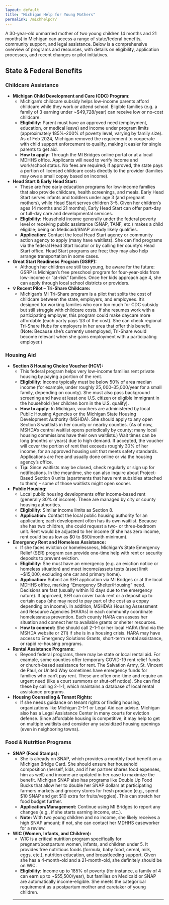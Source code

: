 ```yaml
---
layout: default
title: "Michigan Help for Young Mothers"
permalink: /michhelpdr/
---
```


A 30-year-old unmarried mother of two young children (4 months and 21 months) in Michigan can access a range of state/federal benefits, community support, and legal assistance. Below is a comprehensive overview of programs and resources, with details on eligibility, application processes, and recent changes or pilot initiatives.

## State & Federal Benefits

### Childcare Assistance

* **Michigan Child Development and Care (CDC) Program:**
    * Michigan’s childcare subsidy helps low-income parents afford childcare while they work or attend school. Eligible families (e.g. a family of 3 earning under ~$49,728/year) can receive low or no-cost childcare.
    * **Eligibility:** Parent must have an approved need (employment, education, or medical leave) and income under program limits (approximately 185%–200% of poverty level, varying by family size). As of Feb 2024, Michigan removed the requirement to cooperate with child support enforcement to qualify, making it easier for single parents to get aid.
    * **How to apply:** Through the MI Bridges online portal or at a local MDHHS office. Applicants will need to verify income and work/school status. No fees are required; if approved, the state pays a portion of licensed childcare costs directly to the provider (families may owe a small copay based on income).
* **Head Start & Early Head Start:**
    * These are free early education programs for low-income families that also provide childcare, health screenings, and meals. Early Head Start serves infants and toddlers under age 3 (and pregnant mothers), while Head Start serves children 3–5. Given her children’s ages (4 months and 21 months), Early Head Start can offer part-day or full-day care and developmental services.
    * **Eligibility:** Household income generally under the federal poverty level or receiving public assistance (SNAP, TANF, etc.) makes a child eligible; being on Medicaid/SNAP already likely qualifies.
    * **Application:** Contact the local Head Start agency or community action agency to apply (many have waitlists). She can find programs via the federal Head Start locator or by calling her county’s Head Start office. Head Start programs are free; they may also help arrange transportation in some cases.
* **Great Start Readiness Program (GSRP):**
    * Although her children are still too young, be aware for the future: GSRP is Michigan’s free preschool program for four-year-olds from low-income or “at-risk” families. Once her kids approach age 4, she can apply through local school districts or providers.
* **💡 Recent Pilot – Tri-Share Childcare:**
    * Michigan’s MI Tri-Share program is a pilot that splits the cost of childcare between the state, employers, and employees. It’s designed for working families who earn too much for CDC subsidy but still struggle with childcare costs. If she resumes work with a participating employer, this program could make daycare more affordable (each party pays 1/3 of the cost). She can check regional Tri-Share Hubs for employers in her area that offer this benefit. (Note: Because she’s currently unemployed, Tri-Share would become relevant when she gains employment with a participating employer.)

### Housing Aid

* **Section 8 Housing Choice Voucher (HCV):**
    * This federal program helps very low-income families rent private housing by paying a portion of the rent.
    * **Eligibility:** Income typically must be below 50% of area median income (for example, under roughly $25,000–$35,000/year for a small family, depending on county). She must also pass background screening and have at least one U.S. citizen or eligible immigrant in the household (her children born in the U.S. qualify).
    * **How to apply:** In Michigan, vouchers are administered by local Public Housing Agencies or the Michigan State Housing Development Authority (MSHDA). She should apply to any open Section 8 waitlists in her county or nearby counties. (As of now, MSHDA’s central waitlist opens periodically by county; many local housing commissions have their own waitlists.) Wait times can be long (months or years) due to high demand. If accepted, the voucher will cover the portion of rent that exceeds roughly 30% of her income, for an approved housing unit that meets safety standards. Applications are free and usually done online or via the housing agency’s office.
    * **Tip:** Since waitlists may be closed, check regularly or sign up for notifications. In the meantime, she can also inquire about Project-Based Section 8 units (apartments that have rent subsidies attached to them) – some of those waitlists might open sooner.
* **Public Housing:**
    * Local public housing developments offer income-based rent (generally 30% of income). These are managed by city or county housing authorities.
    * **Eligibility:** Similar income limits as Section 8.
    * **Application:** Contact the local public housing authority for an application; each development often has its own waitlist. Because she has two children, she could request a two- or three-bedroom unit. Rent would be adjusted to her income (if she has zero income, rent could be as low as $0 to $50/month minimum).
* **Emergency Rent and Homeless Assistance:**
    * If she faces eviction or homelessness, Michigan’s State Emergency Relief (SER) program can provide one-time help with rent or security deposits to prevent eviction.
    * **Eligibility:** She must have an emergency (e.g. an eviction notice or homeless situation) and meet income/assets tests (asset limit ~$15,000, excluding one car and primary home).
    * **Application:** Submit an SER application via MI Bridges or at the local MDHHS office, marking “Emergency Shelter/Housing” need. Decisions are fast (usually within 10 days due to the emergency nature). If approved, SER can cover back rent or a deposit up to certain caps (she may need to pay part of the cost as a copay depending on income). In addition, MSHDA’s Housing Assessment and Resource Agencies (HARAs) in each community coordinate homelessness prevention. Each county HARA can assess her situation and connect her to available grants or shelter resources.
    * **How to connect:** She should call 2-1-1 or her local HARA (find via the MSHDA website or 211) if she is in a housing crisis. HARA may have access to Emergency Solutions Grants, short-term rental assistance, or rapid re-housing programs.
* **Rental Assistance Programs:**
    * Beyond federal programs, there may be state or local rental aid. For example, some counties offer temporary COVID-19 rent relief funds or church-based assistance for rent. The Salvation Army, St. Vincent de Paul, or United Way sometimes have emergency funds for families who can’t pay rent. These are often one-time and require an urgent need (like a court summons or shut-off notice). She can find these by calling 2-1-1, which maintains a database of local rental assistance programs.
* **Housing Counseling & Tenant Rights:**
    * If she needs guidance on tenant rights or finding housing, organizations like Michigan 2-1-1 or Legal Aid can advise. Michigan also has a Legal Assistance Center in many courts for eviction defense. Since affordable housing is competitive, it may help to get on multiple waitlists and consider any subsidized housing openings (even in neighboring towns).

### Food & Nutrition Programs

* **SNAP (Food Stamps):**
    * She is already on SNAP, which provides a monthly food benefit on a Michigan Bridge Card. She should ensure her household composition (herself, kids, and if her partner shares food expenses, him as well) and income are updated in her case to maximize the benefit. Michigan SNAP also has programs like Double Up Food Bucks that allow her to double her SNAP dollars at participating farmers markets and grocery stores for fresh produce (e.g., spend $10 SNAP and get $10 extra for fruits/veggies). This can stretch her food budget further.
    * **Application/Management:** Continue using MI Bridges to report any changes (e.g., if she starts earning income, etc.).
    * **Note:** With two young children and no income, she likely receives a high SNAP amount; if not, she can contact her MDHHS caseworker for a review.
* **WIC (Women, Infants, and Children):**
    * WIC is a critical nutrition program specifically for pregnant/postpartum women, infants, and children under 5. It provides free nutritious foods (formula, baby food, cereal, milk, eggs, etc.), nutrition education, and breastfeeding support. Given she has a 4-month-old and a 21-month-old, she definitely should be on WIC.
    * **Eligibility:** Income up to 185% of poverty (for instance, a family of 4 can earn up to ~$55,500/year), but families on Medicaid or SNAP are automatically income-eligible. She meets the categorical requirement as a postpartum mother and caretaker of young children.
    * **